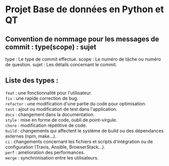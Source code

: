 # Projet Base de données en Python et QT

## Convention de nommage pour les messages de commit : type(scope) : sujet

type : Le type de commit effectué.
scope : Le numéro de tâche ou numéro de question.
sujet : Les détails concernant le commit.

## Liste des types :
`feat` : une fonctionnalité pour l'utilisateur.\
`fix` : une rapide correction de bug.\
`refactor` : une modification d'une partie du code pour optimisation.\
`test` : ajout ou modification de test dans l'application.\
`docs` : changement dans la documentation.\
`style` : mise en forme de code, oubli de point-virgule.\
`chore` : modification répétitive de code.\
`build` : changements qui affectent le système de build ou des dépendances externes (npm, make...).\
`ci` : changements concernant les fichiers et scripts d'intégration ou de configuration (Travis, Ansible, BrowserStack...).\
`perf` : amélioration des performances.\
`merge` : synchronisation entre les utilisateurs.
